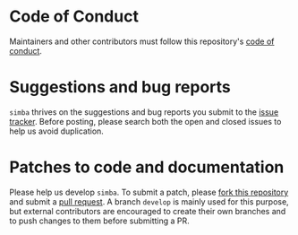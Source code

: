 # Code of Conduct

Maintainers and other contributors must follow this repository's [code of conduct](https://github.com/iferres/simba/blob/master/CODE_OF_CONDUCT.md).

# Suggestions and bug reports

`simba` thrives on the suggestions and bug reports you submit to the [issue tracker](https://github.com/iferres/simba/issues). Before posting, please search both the open and closed issues to help us avoid duplication.

# Patches to code and documentation

Please help us develop `simba`. To submit a patch, please [fork this repository](https://help.github.com/articles/fork-a-repo/) and submit a [pull request](https://github.com/iferres/simba/pulls). A branch `develop` is mainly used for this purpose, but external contributors are encouraged to create their own branches and to push changes to them before submitting a PR.
